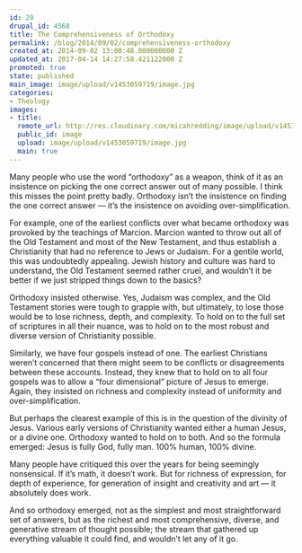 ```yaml
---
id: 29
drupal_id: 4568
title: The Comprehensiveness of Orthodoxy
permalink: /blog/2014/09/02/comprehensiveness-orthodoxy
created_at: 2014-09-02 13:00:48.000000000 Z
updated_at: 2017-04-14 14:27:58.421122000 Z
promoted: true
state: published
main_image: image/upload/v1453059719/image.jpg
categories:
- Theology
images:
- title: 
  remote_url: http://res.cloudinary.com/micahredding/image/upload/v1453059719/image.jpg
  public_id: image
  upload: image/upload/v1453059719/image.jpg
  main: true
---
```

Many people who use the word “orthodoxy” as a weapon, think of it as an insistence on picking the one correct answer out of many possible. I think this misses the point pretty badly. Orthodoxy isn’t the insistence on finding the one correct answer — it’s the insistence on avoiding over-simplification.

For example, one of the earliest conflicts over what became orthodoxy was provoked by the teachings of Marcion. Marcion wanted to throw out all of the Old Testament and most of the New Testament, and thus establish a Christianity that had no reference to Jews or Judaism. For a gentile world, this was undoubtedly appealing. Jewish history and culture was hard to understand, the Old Testament seemed rather cruel, and wouldn’t it be better if we just stripped things down to the basics?

Orthodoxy insisted otherwise. Yes, Judaism was complex, and the Old Testament stories were tough to grapple with, but ultimately, to lose those would be to lose richness, depth, and complexity. To hold on to the full set of scriptures in all their nuance, was to hold on to the most robust and diverse version of Christianity possible.

Similarly, we have four gospels instead of one. The earliest Christians weren’t concerned that there might seem to be conflicts or disagreements between these accounts. Instead, they knew that to hold on to all four gospels was to allow a “four dimensional” picture of Jesus to emerge. Again, they insisted on richness and complexity instead of uniformity and over-simplification.

But perhaps the clearest example of this is in the question of the divinity of Jesus. Various early versions of Christianity wanted either a human Jesus, or a divine one. Orthodoxy wanted to hold on to both. And so the formula emerged: Jesus is fully God, fully man. 100% human, 100% divine.

Many people have critiqued this over the years for being seemingly nonsensical. If it’s math, it doesn’t work. But for richness of expression, for depth of experience, for generation of insight and creativity and art — it absolutely does work.

And so orthodoxy emerged, not as the simplest and most straightforward set of answers, but as the richest and most comprehensive, diverse, and generative stream of thought possible; the stream that gathered up everything valuable it could find, and wouldn’t let any of it go.
